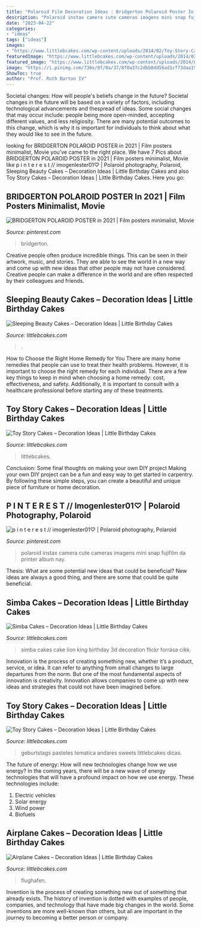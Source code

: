 ```yaml
---
title: "Polaroid Film Decoration Ideas : Bridgerton Polaroid Poster In 2021"
description: "Polaroid instax camera cute cameras imagens mini snap fujifilm da printer album nay"
date: "2023-04-22"
categories:
- "ideas"
tags: ["ideas"]
images:
- "https://www.littlebcakes.com/wp-content/uploads/2014/02/Toy-Story-Cake-Ideas.jpg"
featuredImage: "https://www.littlebcakes.com/wp-content/uploads/2014/02/Sleeping-Beauty-Cakes-Pictures.jpg"
featured_image: "https://www.littlebcakes.com/wp-content/uploads/2014/01/Airplane-Cake.jpg"
image: "https://i.pinimg.com/736x/8f/0a/37/8f0a37c2dbb8dd56ad1cf73daa19ee09.jpg"
ShowToc: true
author: "Prof. Ruth Barton IV"
---
```



Societal changes: How will people's beliefs change in the future?
Societal changes in the future will be based on a variety of factors, including technological advancements and thespread of ideas. Some social changes that may occur include: people being more open-minded, accepting different values, and less religiosity. There are many potential outcomes to this change, which is why it is important for individuals to think about what they would like to see in the future.

	

		
looking for BRIDGERTON POLAROID POSTER in 2021 | Film posters minimalist, Movie you've came to the right place. We have 7 Pics about BRIDGERTON POLAROID POSTER in 2021 | Film posters minimalist, Movie like p i n t e r e s t // imogenlester01♡ | Polaroid photography, Polaroid, Sleeping Beauty Cakes – Decoration Ideas | Little Birthday Cakes and also Toy Story Cakes – Decoration Ideas | Little Birthday Cakes. Here you go:
		
    
## BRIDGERTON POLAROID POSTER In 2021 | Film Posters Minimalist, Movie

<img loading=lazy src="https://i.pinimg.com/736x/fe/e2/d7/fee2d78540309248b8781327e45e5fd9.jpg" onerror="this.onerror=null;this.src='https://tse3.mm.bing.net/th?id=OIP.I7qwdPcdk5QlXzy8o4uDrAHaLH&amp;pid=15.1';" alt="BRIDGERTON POLAROID POSTER in 2021 | Film posters minimalist, Movie">

_Source: pinterest.com_

>bridgerton. 

	

Creative people often produce incredible things. This can be seen in their artwork, music, and stories. They are able to see the world in a new way and come up with new ideas that other people may not have considered. Creative people can make a difference in the world and are often respected by their colleagues and friends.

    
## Sleeping Beauty Cakes – Decoration Ideas | Little Birthday Cakes

<img loading=lazy src="https://www.littlebcakes.com/wp-content/uploads/2014/02/Sleeping-Beauty-Cakes-Pictures.jpg" onerror="this.onerror=null;this.src='https://tse3.mm.bing.net/th?id=OIP.gIt2zGuQNz7_KnAARkh1EgHaJ0&amp;pid=15.1';" alt="Sleeping Beauty Cakes – Decoration Ideas | Little Birthday Cakes">

_Source: littlebcakes.com_

>. 

	

How to Choose the Right Home Remedy for You
There are many home remedies that people can use to treat their health problems. However, it is important to choose the right remedy for each individual. There are a few key things to keep in mind when choosing a home remedy: cost, effectiveness, and safety. Additionally, it is important to consult with a healthcare professional before starting any of these treatments.

    
## Toy Story Cakes – Decoration Ideas | Little Birthday Cakes

<img loading=lazy src="https://www.littlebcakes.com/wp-content/uploads/2014/02/Toy-Story-Cake-Ideas.jpg" onerror="this.onerror=null;this.src='https://tse2.mm.bing.net/th?id=OIP.SkDbF0H0TF2sYM-v-v5-wAHaLG&amp;pid=15.1';" alt="Toy Story Cakes – Decoration Ideas | Little Birthday Cakes">

_Source: littlebcakes.com_

>littlebcakes. 

	

Conclusion: Some final thoughts on making your own DIY project
Making your own DIY project can be a fun and easy way to get started in carpentry. By following these simple steps, you can create a beautiful and unique piece of furniture or home decoration.

    
## P I N T E R E S T // Imogenlester01♡ | Polaroid Photography, Polaroid

<img loading=lazy src="https://i.pinimg.com/736x/8f/0a/37/8f0a37c2dbb8dd56ad1cf73daa19ee09.jpg" onerror="this.onerror=null;this.src='https://tse3.mm.bing.net/th?id=OIP.Uo-8OwhF1OKvPOKSylad2wHaJ3&amp;pid=15.1';" alt="p i n t e r e s t // imogenlester01♡ | Polaroid photography, Polaroid">

_Source: pinterest.com_

>polaroid instax camera cute cameras imagens mini snap fujifilm da printer album nay. 

	

Thesis: What are some potential new ideas that could be beneficial?
New ideas are always a good thing, and there are some that could be quite beneficial.

    
## Simba Cakes – Decoration Ideas | Little Birthday Cakes

<img loading=lazy src="http://www.littlebcakes.com/wp-content/uploads/2014/02/Simba-Cakes.jpg" onerror="this.onerror=null;this.src='https://tse3.mm.bing.net/th?id=OIP.8M_IITksOoimfegu-InIlgHaGJ&amp;pid=15.1';" alt="Simba Cakes – Decoration Ideas | Little Birthday Cakes">

_Source: littlebcakes.com_

>simba cakes cake lion king birthday 3d decoration flickr forrása cikk. 

	

Innovation is the process of creating something new, whether it’s a product, service, or idea. It can refer to anything from small changes to large departures from the norm. But one of the most fundamental aspects of innovation is creativity. Innovation allows companies to come up with new ideas and strategies that could not have been imagined before.

    
## Toy Story Cakes – Decoration Ideas | Little Birthday Cakes

<img loading=lazy src="https://www.littlebcakes.com/wp-content/uploads/2014/02/Toy-Story-Cakes.jpg" onerror="this.onerror=null;this.src='https://tse3.mm.bing.net/th?id=OIP.bapMZ-u2WMAUOaOsA05TngHaJ4&amp;pid=15.1';" alt="Toy Story Cakes – Decoration Ideas | Little Birthday Cakes">

_Source: littlebcakes.com_

>geburtstags pasteles tematica andares sweets littlebcakes dicas. 

	

The future of energy: How will new technologies change how we use energy?
In the coming years, there will be a new wave of energy technologies that will have a profound impact on how we use energy. These technologies include: 
1. Electric vehicles
2. Solar energy
3. Wind power
4. Biofuels

    
## Airplane Cakes – Decoration Ideas | Little Birthday Cakes

<img loading=lazy src="https://www.littlebcakes.com/wp-content/uploads/2014/01/Airplane-Cake.jpg" onerror="this.onerror=null;this.src='https://tse3.mm.bing.net/th?id=OIP.1sDVA5_6zAmFto7q6SIQTQHaFj&amp;pid=15.1';" alt="Airplane Cakes – Decoration Ideas | Little Birthday Cakes">

_Source: littlebcakes.com_

>flughafen. 

	

Invention is the process of creating something new out of something that already exists. The history of invention is dotted with examples of people, companies, and technology that have made big changes in the world. Some inventions are more well-known than others, but all are important in the journey to becoming a better person or company.

